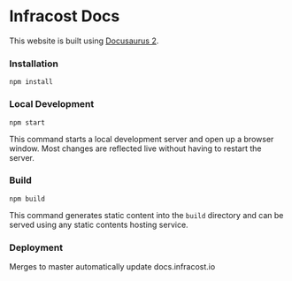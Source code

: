 # Infracost Docs

This website is built using [Docusaurus 2](https://v2.docusaurus.io/).

### Installation

```
npm install
```

### Local Development

```
npm start
```

This command starts a local development server and open up a browser window. Most changes are reflected live without having to restart the server.

### Build

```
npm build
```

This command generates static content into the `build` directory and can be served using any static contents hosting service.

### Deployment

Merges to master automatically update docs.infracost.io
